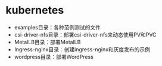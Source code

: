 # kubernetes
- examples目录：各种范例测试的文件
- csi-driver-nfs目录：部署csi-driver-nfs来动态使用PV和PVC
- MetalLB目录：部署MetalLB
- Ingress-nginx目录：创建ingress-nginx和灰度发布的示例
- wordpress目录：部署WordPress
